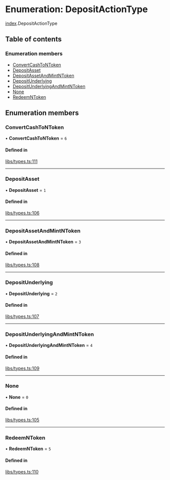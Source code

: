 # Enumeration: DepositActionType

[index](../modules/index.md).DepositActionType

## Table of contents

### Enumeration members

- [ConvertCashToNToken](index.DepositActionType.md#convertcashtontoken)
- [DepositAsset](index.DepositActionType.md#depositasset)
- [DepositAssetAndMintNToken](index.DepositActionType.md#depositassetandmintntoken)
- [DepositUnderlying](index.DepositActionType.md#depositunderlying)
- [DepositUnderlyingAndMintNToken](index.DepositActionType.md#depositunderlyingandmintntoken)
- [None](index.DepositActionType.md#none)
- [RedeemNToken](index.DepositActionType.md#redeemntoken)

## Enumeration members

### ConvertCashToNToken

• **ConvertCashToNToken** = `6`

#### Defined in

[libs/types.ts:111](https://github.com/notional-finance/sdk-v2/blob/fc3a95f/src/libs/types.ts#L111)

___

### DepositAsset

• **DepositAsset** = `1`

#### Defined in

[libs/types.ts:106](https://github.com/notional-finance/sdk-v2/blob/fc3a95f/src/libs/types.ts#L106)

___

### DepositAssetAndMintNToken

• **DepositAssetAndMintNToken** = `3`

#### Defined in

[libs/types.ts:108](https://github.com/notional-finance/sdk-v2/blob/fc3a95f/src/libs/types.ts#L108)

___

### DepositUnderlying

• **DepositUnderlying** = `2`

#### Defined in

[libs/types.ts:107](https://github.com/notional-finance/sdk-v2/blob/fc3a95f/src/libs/types.ts#L107)

___

### DepositUnderlyingAndMintNToken

• **DepositUnderlyingAndMintNToken** = `4`

#### Defined in

[libs/types.ts:109](https://github.com/notional-finance/sdk-v2/blob/fc3a95f/src/libs/types.ts#L109)

___

### None

• **None** = `0`

#### Defined in

[libs/types.ts:105](https://github.com/notional-finance/sdk-v2/blob/fc3a95f/src/libs/types.ts#L105)

___

### RedeemNToken

• **RedeemNToken** = `5`

#### Defined in

[libs/types.ts:110](https://github.com/notional-finance/sdk-v2/blob/fc3a95f/src/libs/types.ts#L110)
